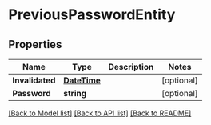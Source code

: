 # PreviousPasswordEntity

## Properties

Name | Type | Description | Notes
------------ | ------------- | ------------- | -------------
**Invalidated** | [**DateTime**](DateTime.md) |  | [optional] 
**Password** | **string** |  | [optional] 

[[Back to Model list]](../README.md#documentation-for-models) [[Back to API list]](../README.md#documentation-for-api-endpoints) [[Back to README]](../README.md)



